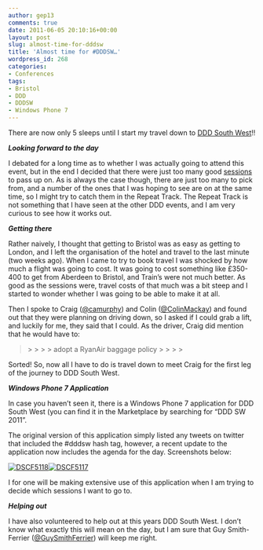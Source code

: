 ```yaml
---
author: gep13
comments: true
date: 2011-06-05 20:10:16+00:00
layout: post
slug: almost-time-for-dddsw
title: 'Almost time for #DDDSW…'
wordpress_id: 268
categories:
- Conferences
tags:
- Bristol
- DDD
- DDDSW
- Windows Phone 7
---
```


There are now only 5 sleeps until I start my travel down to [DDD South West](http://www.dddsouthwest.com/)!!

 

**_Looking forward to the day_**

 

I debated for a long time as to whether I was actually going to attend this event, but in the end I decided that there were just too many good [sessions](http://www.dddsouthwest.com/Agenda/tabid/55/Default.aspx) to pass up on. As is always the case though, there are just too many to pick from, and a number of the ones that I was hoping to see are on at the same time, so I might try to catch them in the Repeat Track. The Repeat Track is not something that I have seen at the other DDD events, and I am very curious to see how it works out.

 

**_Getting there_**

 

Rather naively, I thought that getting to Bristol was as easy as getting to London, and I left the organisation of the hotel and travel to the last minute (two weeks ago). When I came to try to book travel I was shocked by how much a flight was going to cost. It was going to cost something like £350-400 to get from Aberdeen to Bristol, and Train’s were not much better. As good as the sessions were, travel costs of that much was a bit steep and I started to wonder whether I was going to be able to make it at all.

 

Then I spoke to Craig ([@camurphy](http://twitter.com/#!/camurphy)) and Colin ([@ColinMackay](http://twitter.com/#!/colinmackay)) and found out that they were planning on driving down, so I asked if I could grab a lift, and luckily for me, they said that I could. As the driver, Craig did mention that he would have to:

 

<blockquote>  
> 
>    
> 
> adopt a RyanAir baggage policy
> 
>    
> 
> </blockquote>

 

Sorted! So, now all I have to do is travel down to meet Craig for the first leg of the journey to DDD South West.

 

**_Windows Phone 7 Application_**

 

In case you haven’t seen it, there is a Windows Phone 7 application for DDD South West (you can find it in the Marketplace by searching for “DDD SW 2011”.

 

The original version of this application simply listed any tweets on twitter that included the #dddsw hash tag, however, a recent update to the application now includes the agenda for the day. Screenshots below:

 

[![DSCF5118](http://www.gep13.co.uk/blog/wp-content/uploads/2011/06/DSCF5118_thumb.jpg)](http://www.gep13.co.uk/blog/wp-content/uploads/2011/06/DSCF5118.jpg)[![DSCF5117](http://www.gep13.co.uk/blog/wp-content/uploads/2011/06/DSCF5117_thumb.jpg)](http://www.gep13.co.uk/blog/wp-content/uploads/2011/06/DSCF5117.jpg)

 

I for one will be making extensive use of this application when I am trying to decide which sessions I want to go to.

 

**_Helping out_**

 

I have also volunteered to help out at this years DDD South West. I don’t know what exactly this will mean on the day, but I am sure that Guy Smith-Ferrier ([@GuySmithFerrier](http://twitter.com/#!/GuySmithFerrier)) will keep me right.
